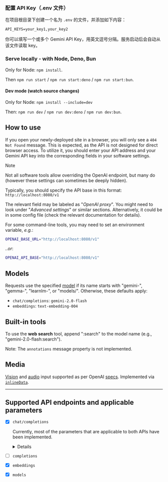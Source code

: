 ### 配置 API Key（.env 文件）

在项目根目录下创建一个名为 `.env` 的文件，并添加如下内容：

```
API_KEYS=your_key1,your_key2
```

你可以填写一个或多个 Gemini API Key，用英文逗号分隔。服务启动后会自动从该文件读取 key。

### Serve locally - with Node, Deno, Bun

Only for Node: `npm install`.

Then `npm run start` / `npm run start:deno` / `npm run start:bun`.


#### Dev mode (watch source changes)

Only for Node: `npm install --include=dev`

Then: `npm run dev` / `npm run dev:deno` / `npm run dev:bun`.


## How to use
If you open your newly-deployed site in a browser, you will only see a `404 Not Found` message. This is expected, as the API is not designed for direct browser access.
To utilize it, you should enter your API address and your Gemini API key into the corresponding fields in your software settings.

> [!NOTE]
> Not all software tools allow overriding the OpenAI endpoint, but many do
> (however these settings can sometimes be deeply hidden).

Typically, you should specify the API base in this format:  
`http://localhost:8080/v1`

The relevant field may be labeled as "_OpenAI proxy_".
You might need to look under "_Advanced settings_" or similar sections.
Alternatively, it could be in some config file (check the relevant documentation for details).

For some command-line tools, you may need to set an environment variable, _e.g._:
```sh
OPENAI_BASE_URL="http://localhost:8080/v1"
```
_..or_:
```sh
OPENAI_API_BASE="http://localhost:8080/v1"
```


## Models

Requests use the specified [model] if its name starts with "gemini-", "gemma-", "learnlm-", 
or "models/". Otherwise, these defaults apply:

- `chat/completions`: `gemini-2.0-flash`
- `embeddings`: `text-embedding-004`

[model]: https://ai.google.dev/gemini-api/docs/models/gemini


## Built-in tools

To use the **web search** tool, append ":search" to the model name
(e.g., "gemini-2.0-flash:search").

Note: The `annotations` message property is not implemented.


## Media

[Vision] and [audio] input supported as per OpenAI [specs].
Implemented via [`inlineData`](https://ai.google.dev/api/caching#Part).

[vision]: https://platform.openai.com/docs/guides/vision
[audio]: https://platform.openai.com/docs/guides/audio?audio-generation-quickstart-example=audio-in
[specs]: https://platform.openai.com/docs/api-reference/chat/create

---

## Supported API endpoints and applicable parameters

- [x] `chat/completions`

  Currently, most of the parameters that are applicable to both APIs have been implemented.
  <details>

  - [x] `messages`
      - [x] `content`
      - [x] `role`
          - [x] "system" (=>`system_instruction`)
          - [x] "user"
          - [x] "assistant"
          - [x] "tool"
      - [ ] `name`
      - [x] `tool_calls`
  - [x] `model`
  - [x] `frequency_penalty`
  - [ ] `logit_bias`
  - [ ] `logprobs`
  - [ ] `top_logprobs`
  - [x] `max_tokens`, `max_completion_tokens`
  - [x] `n` (`candidateCount` <8, not for streaming)
  - [x] `presence_penalty`
  - [x] `response_format`
      - [x] "json_object"
      - [x] "json_schema" (a select subset of an OpenAPI 3.0 schema object)
      - [x] "text"
  - [ ] `seed`
  - [x] `stop`: string|array (`stopSequences` [1,5])
  - [x] `stream`
  - [x] `stream_options`
      - [x] `include_usage`
  - [x] `temperature` (0.0..2.0 for OpenAI, but Gemini supports up to infinity)
  - [x] `top_p`
  - [x] `tools`
  - [x] `tool_choice`
  - [ ] `parallel_tool_calls` (is always active in Gemini)

  </details>
- [ ] `completions`
- [x] `embeddings`
- [x] `models`
